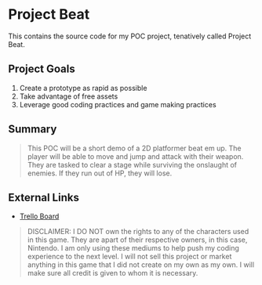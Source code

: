 # Project Beat
This contains the source code for my POC project, tenatively called Project Beat. 

## Project Goals
1. Create a prototype as rapid as possible
2. Take advantage of free assets
3. Leverage good coding practices and game making practices

## Summary
> This POC will be a short demo of a 2D platformer beat em up. The player will be able to move and jump and attack with their weapon. They are tasked to clear a stage while surviving the onslaught of enemies. If they run out of HP, they will lose.

## External Links
- [Trello Board](https://trello.com/b/uMg5F3LG/project-beat)

> DISCLAIMER: I DO NOT own the rights to any of the characters used in this game. They are apart of their respective owners, in this case, Nintendo. I am only using these mediums to help push my coding experience to the next level. I will not sell this project or market anything in this game that I did not create on my own as my own. I will make sure all credit is given to whom it is necessary.
